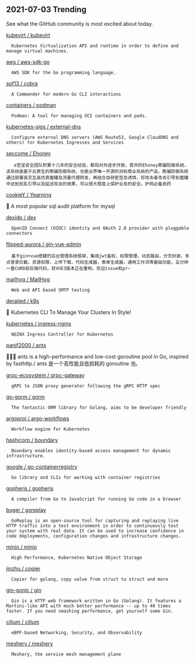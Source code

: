 ## 2021-07-03 Trending 
See what the GitHub community is most excited about today. 

[kubevirt / kubevirt](https://github.com/kubevirt/kubevirt) 

      Kubernetes Virtualization API and runtime in order to define and manage virtual machines.
     
[aws / aws-sdk-go](https://github.com/aws/aws-sdk-go) 

      AWS SDK for the Go programming language.
     
[spf13 / cobra](https://github.com/spf13/cobra) 

      A Commander for modern Go CLI interactions
     
[containers / podman](https://github.com/containers/podman) 

      Podman: A tool for managing OCI containers and pods.
     
[kubernetes-sigs / external-dns](https://github.com/kubernetes-sigs/external-dns) 

      Configure external DNS servers (AWS Route53, Google CloudDNS and others) for Kubernetes Ingresses and Services
     
[seccome / Ehoney](https://github.com/seccome/Ehoney) 

       e签宝安全团队积累十几年的安全经验，都将对外逐步开放，首开的Ehoney欺骗防御系统，该系统是基于云原生的欺骗防御系统，也是业界唯一开源的对标商业系统的产品，欺骗防御系统通过部署高交互高仿真蜜罐及流量代理转发，再结合自研密签及诱饵，将攻击者攻击引导到蜜罐中达到扰乱引导以及延迟攻击的效果，可以很大程度上保护业务的安全。护网必备良药
     
[cookieY / Yearning](https://github.com/cookieY/Yearning) 

      
🐳 A most popular sql audit platform for mysql 
     
[dexidp / dex](https://github.com/dexidp/dex) 

      OpenID Connect (OIDC) identity and OAuth 2.0 provider with pluggable connectors
     
[flipped-aurora / gin-vue-admin](https://github.com/flipped-aurora/gin-vue-admin) 

      基于gin+vue搭建的后台管理系统框架，集成jwt鉴权，权限管理，动态路由，分页封装，多点登录拦截，资源权限，上传下载，代码生成器，表单生成器，通用工作流等基础功能，五分钟一套CURD前后端代码，目VUE3版本正在重构，欢迎issue和pr~
     
[mailhog / MailHog](https://github.com/mailhog/MailHog) 

      Web and API based SMTP testing
     
[derailed / k9s](https://github.com/derailed/k9s) 

      
🐶 Kubernetes CLI To Manage Your Clusters In Style!
     
[kubernetes / ingress-nginx](https://github.com/kubernetes/ingress-nginx) 

      NGINX Ingress Controller for Kubernetes
     
[panjf2000 / ants](https://github.com/panjf2000/ants) 

      
🐜🐜🐜 ants is a high-performance and low-cost goroutine pool in Go, inspired by fasthttp./ ants 是一个高性能且低损耗的 goroutine 池。
     
[grpc-ecosystem / grpc-gateway](https://github.com/grpc-ecosystem/grpc-gateway) 

      gRPC to JSON proxy generator following the gRPC HTTP spec
     
[go-gorm / gorm](https://github.com/go-gorm/gorm) 

      The fantastic ORM library for Golang, aims to be developer friendly
     
[argoproj / argo-workflows](https://github.com/argoproj/argo-workflows) 

      Workflow engine for Kubernetes
     
[hashicorp / boundary](https://github.com/hashicorp/boundary) 

      Boundary enables identity-based access management for dynamic infrastructure. 
     
[google / go-containerregistry](https://github.com/google/go-containerregistry) 

      Go library and CLIs for working with container registries
     
[gopherjs / gopherjs](https://github.com/gopherjs/gopherjs) 

      A compiler from Go to JavaScript for running Go code in a browser
     
[buger / goreplay](https://github.com/buger/goreplay) 

      GoReplay is an open-source tool for capturing and replaying live HTTP traffic into a test environment in order to continuously test your system with real data. It can be used to increase confidence in code deployments, configuration changes and infrastructure changes.
     
[minio / minio](https://github.com/minio/minio) 

      High Performance, Kubernetes Native Object Storage
     
[jinzhu / copier](https://github.com/jinzhu/copier) 

      Copier for golang, copy value from struct to struct and more
     
[gin-gonic / gin](https://github.com/gin-gonic/gin) 

      Gin is a HTTP web framework written in Go (Golang). It features a Martini-like API with much better performance -- up to 40 times faster. If you need smashing performance, get yourself some Gin.
     
[cilium / cilium](https://github.com/cilium/cilium) 

      eBPF-based Networking, Security, and Observability
     
[meshery / meshery](https://github.com/meshery/meshery) 

      Meshery, the service mesh management plane
     
